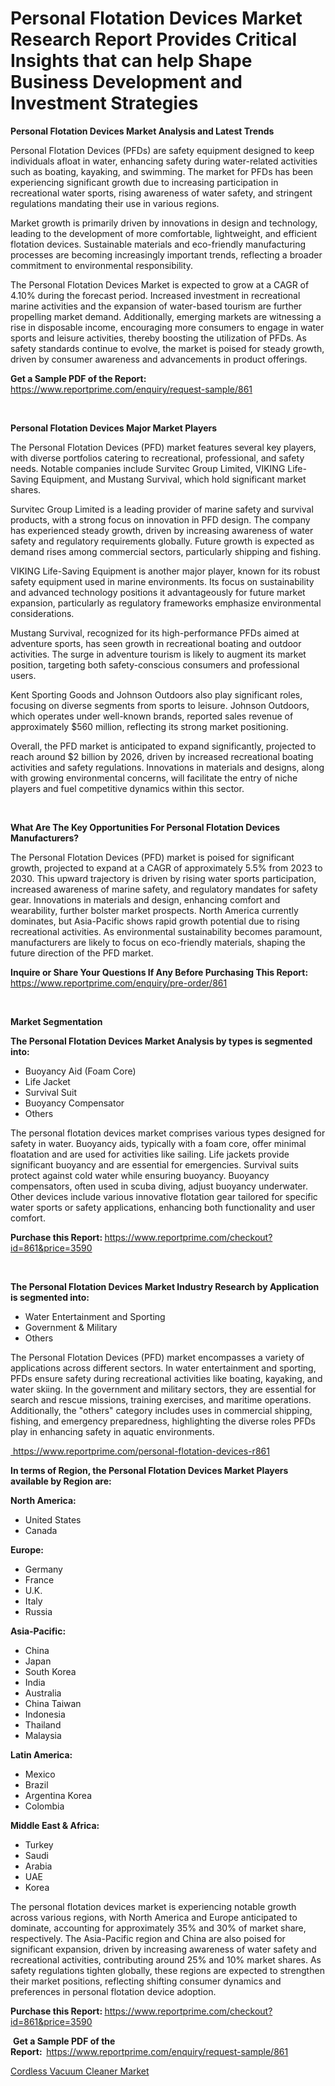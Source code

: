<p><h1>Personal Flotation Devices Market Research Report Provides Critical Insights that can help Shape Business Development and Investment Strategies</h1></p><p><strong>Personal Flotation Devices Market Analysis and Latest Trends</strong></p>
<p><p>Personal Flotation Devices (PFDs) are safety equipment designed to keep individuals afloat in water, enhancing safety during water-related activities such as boating, kayaking, and swimming. The market for PFDs has been experiencing significant growth due to increasing participation in recreational water sports, rising awareness of water safety, and stringent regulations mandating their use in various regions.</p><p>Market growth is primarily driven by innovations in design and technology, leading to the development of more comfortable, lightweight, and efficient flotation devices. Sustainable materials and eco-friendly manufacturing processes are becoming increasingly important trends, reflecting a broader commitment to environmental responsibility.</p><p>The Personal Flotation Devices Market is expected to grow at a CAGR of 4.10% during the forecast period. Increased investment in recreational marine activities and the expansion of water-based tourism are further propelling market demand. Additionally, emerging markets are witnessing a rise in disposable income, encouraging more consumers to engage in water sports and leisure activities, thereby boosting the utilization of PFDs. As safety standards continue to evolve, the market is poised for steady growth, driven by consumer awareness and advancements in product offerings.</p></p>
<p><strong>Get a Sample PDF of the Report:&nbsp;</strong> <a href="https://www.reportprime.com/enquiry/request-sample/861?utm_campaign=2770&utm_medium=2&utm_source=Github&utm_content=ia&utm_term=18032025&utm_id=personal-flotation-devices">https://www.reportprime.com/enquiry/request-sample/861</a></p>
<p>&nbsp;</p>
<p><strong>Personal Flotation Devices Major Market Players</strong></p>
<p><p>The Personal Flotation Devices (PFD) market features several key players, with diverse portfolios catering to recreational, professional, and safety needs. Notable companies include Survitec Group Limited, VIKING Life-Saving Equipment, and Mustang Survival, which hold significant market shares.</p><p>Survitec Group Limited is a leading provider of marine safety and survival products, with a strong focus on innovation in PFD design. The company has experienced steady growth, driven by increasing awareness of water safety and regulatory requirements globally. Future growth is expected as demand rises among commercial sectors, particularly shipping and fishing.</p><p>VIKING Life-Saving Equipment is another major player, known for its robust safety equipment used in marine environments. Its focus on sustainability and advanced technology positions it advantageously for future market expansion, particularly as regulatory frameworks emphasize environmental considerations.</p><p>Mustang Survival, recognized for its high-performance PFDs aimed at adventure sports, has seen growth in recreational boating and outdoor activities. The surge in adventure tourism is likely to augment its market position, targeting both safety-conscious consumers and professional users.</p><p>Kent Sporting Goods and Johnson Outdoors also play significant roles, focusing on diverse segments from sports to leisure. Johnson Outdoors, which operates under well-known brands, reported sales revenue of approximately $560 million, reflecting its strong market positioning.</p><p>Overall, the PFD market is anticipated to expand significantly, projected to reach around $2 billion by 2026, driven by increased recreational boating activities and safety regulations. Innovations in materials and designs, along with growing environmental concerns, will facilitate the entry of niche players and fuel competitive dynamics within this sector.</p></p>
<p>&nbsp;</p>
<p><strong>What Are The Key Opportunities For Personal Flotation Devices Manufacturers?</strong></p>
<p><p>The Personal Flotation Devices (PFD) market is poised for significant growth, projected to expand at a CAGR of approximately 5.5% from 2023 to 2030. This upward trajectory is driven by rising water sports participation, increased awareness of marine safety, and regulatory mandates for safety gear. Innovations in materials and design, enhancing comfort and wearability, further bolster market prospects. North America currently dominates, but Asia-Pacific shows rapid growth potential due to rising recreational activities. As environmental sustainability becomes paramount, manufacturers are likely to focus on eco-friendly materials, shaping the future direction of the PFD market.</p></p>
<p><strong>Inquire or Share Your Questions If Any Before Purchasing This Report:</strong> <a href="https://www.reportprime.com/enquiry/pre-order/861?utm_campaign=2770&utm_medium=2&utm_source=Github&utm_content=ia&utm_term=18032025&utm_id=personal-flotation-devices">https://www.reportprime.com/enquiry/pre-order/861</a></p>
<p>&nbsp;</p>
<p><strong>Market Segmentation</strong></p>
<p><strong>The Personal Flotation Devices Market Analysis by types is segmented into:</strong></p>
<p><ul><li>Buoyancy Aid (Foam Core)</li><li>Life Jacket</li><li>Survival Suit</li><li>Buoyancy Compensator</li><li>Others</li></ul></p>
<p><p>The personal flotation devices market comprises various types designed for safety in water. Buoyancy aids, typically with a foam core, offer minimal floatation and are used for activities like sailing. Life jackets provide significant buoyancy and are essential for emergencies. Survival suits protect against cold water while ensuring buoyancy. Buoyancy compensators, often used in scuba diving, adjust buoyancy underwater. Other devices include various innovative flotation gear tailored for specific water sports or safety applications, enhancing both functionality and user comfort.</p></p>
<p><strong>Purchase this Report:&nbsp;</strong><a href="https://www.reportprime.com/checkout?id=861&price=3590&utm_campaign=2770&utm_medium=2&utm_source=Github&utm_content=ia&utm_term=18032025&utm_id=personal-flotation-devices">https://www.reportprime.com/checkout?id=861&price=3590</a></p>
<p>&nbsp;</p>
<p><strong>The Personal Flotation Devices Market Industry Research by Application is segmented into:</strong></p>
<p><ul><li>Water Entertainment and Sporting</li><li>Government & Military</li><li>Others</li></ul></p>
<p><p>The Personal Flotation Devices (PFD) market encompasses a variety of applications across different sectors. In water entertainment and sporting, PFDs ensure safety during recreational activities like boating, kayaking, and water skiing. In the government and military sectors, they are essential for search and rescue missions, training exercises, and maritime operations. Additionally, the "others" category includes uses in commercial shipping, fishing, and emergency preparedness, highlighting the diverse roles PFDs play in enhancing safety in aquatic environments.</p></p>
<p><a href="https://www.reportprime.com/personal-flotation-devices-r861?utm_campaign=2770&utm_medium=2&utm_source=Github&utm_content=ia&utm_term=18032025&utm_id=personal-flotation-devices">&nbsp;https://www.reportprime.com/personal-flotation-devices-r861</a></p>
<p><strong>In terms of Region, the Personal Flotation Devices Market Players available by Region are:</strong></p>
<p>
    <p> <strong> North America: </strong>
        <ul>
            <li>United States</li>
            <li>Canada</li>
        </ul>
        </p> 
    <p> <strong> Europe: </strong>
        <ul>
            <li>Germany</li>
            <li>France</li>
            <li>U.K.</li>
            <li>Italy</li>
            <li>Russia</li>
        </ul>
        </p> 
    <p> <strong> Asia-Pacific: </strong>
        <ul>
            <li>China</li>
            <li>Japan</li>
            <li>South Korea</li>
            <li>India</li>
            <li>Australia</li>
            <li>China Taiwan</li>
            <li>Indonesia</li>
            <li>Thailand</li>
            <li>Malaysia</li>
        </ul>
        </p> 
    <p> <strong> Latin America: </strong>
        <ul>
            <li>Mexico</li>
            <li>Brazil</li>
            <li>Argentina Korea</li>
            <li>Colombia</li>
        </ul>
        </p> 
    <p> <strong> Middle East & Africa: </strong>
        <ul>
            <li>Turkey</li>
            <li>Saudi</li>
            <li>Arabia</li>
            <li>UAE</li>
            <li>Korea</li>
        </ul>
    </p>
    </p>
<p><p>The personal flotation devices market is experiencing notable growth across various regions, with North America and Europe anticipated to dominate, accounting for approximately 35% and 30% of market share, respectively. The Asia-Pacific region and China are also poised for significant expansion, driven by increasing awareness of water safety and recreational activities, contributing around 25% and 10% market shares. As safety regulations tighten globally, these regions are expected to strengthen their market positions, reflecting shifting consumer dynamics and preferences in personal flotation device adoption.</p></p>
<p><strong>Purchase this Report: </strong><a href="https://www.reportprime.com/checkout?id=861&price=3590&utm_campaign=2770&utm_medium=2&utm_source=Github&utm_content=ia&utm_term=18032025&utm_id=personal-flotation-devices">https://www.reportprime.com/checkout?id=861&price=3590</a></p>
<p>&nbsp;<strong>Get a Sample PDF of the Report:&nbsp;&nbsp;</strong><a href="https://www.reportprime.com/enquiry/request-sample/861?utm_campaign=2770&utm_medium=2&utm_source=Github&utm_content=ia&utm_term=18032025&utm_id=personal-flotation-devices">https://www.reportprime.com/enquiry/request-sample/861</a></p>
<p><strong></strong></p>
<p><p><a href="https://github.com/tselahiara/Market-Research-Report-List-1/blob/main/cordless-vacuum-cleaner-market.md?utm_campaign=2770&utm_medium=2&utm_source=Github&utm_content=ia&utm_term=18032025&utm_id=personal-flotation-devices">Cordless Vacuum Cleaner Market</a></p></p>